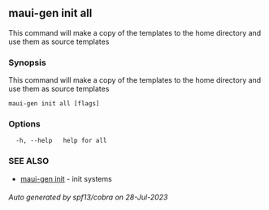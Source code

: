 ## maui-gen init all

This command will make a copy of the templates to the home directory and use them as source templates

### Synopsis

This command will make a copy of the templates to the home directory and use them as source templates

```
maui-gen init all [flags]
```

### Options

```
  -h, --help   help for all
```

### SEE ALSO

* [maui-gen init](maui-gen_init.md)	 - init systems

###### Auto generated by spf13/cobra on 28-Jul-2023
